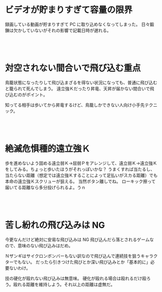 # ビデオが貯まりすぎて容量の限界

録画している動画が貯まりすぎて PC に取り込めなくなってしまった。
日々鍛錬は欠かしていないがそれの影響で記載日時が遅れる。

　  
　  

# 対空されない間合いで飛び込む重点

鳥籠状態になったりして飛び込まざるを得ない状況になっても、普通に飛び込むと籠られて死んでしまう。
遠立強Ｋだったり昇竜、天昇が届かない間合いで飛び込むのがポイント。

知ってる相手は歩いてから昇竜するけど、鳥籠しかできない人向け小手先テクニック。

　  
　  

# 絶滅危惧種的遠立強Ｋ

歩を進めないよう固める遠立弱Ｋ→屈弱Ｐをアレンジして、遠立弱Ｋ→遠立強Ｋをしてみる。ちょっと歩いたほうがそれっぽいかな？
うまくすれば当たるし、当たらない距離（想定では遠立強Ｋすることによって足払いがスカる距離）でも本命の遠立強Ｋスクリューが狙える。
当然ボタン離しでね。
ローキック擦って届いてる距離なら多分投げられるよ。うｎ

　  
　  

# 苦し紛れの飛び込みは NG

今更なんだけど絶対に安易な飛び込みは NG
飛び込んだら落とされるゲームなので、意味のない飛び込みはだめ。

Ｎザンギはサイクロンボンバーもない訳なので飛び込んで連続技を狙うキャラクターでもない。
だったら引きつけた飛びとか深い飛び込みとか「基本的に」必要ないわけ。

技の硬化が殴れない飛び込みは無意味。
硬化が殴れる場合は殴れるだけ殴ろう。殴れる距離を維持しよう。それ以上の距離は虚無だ。
